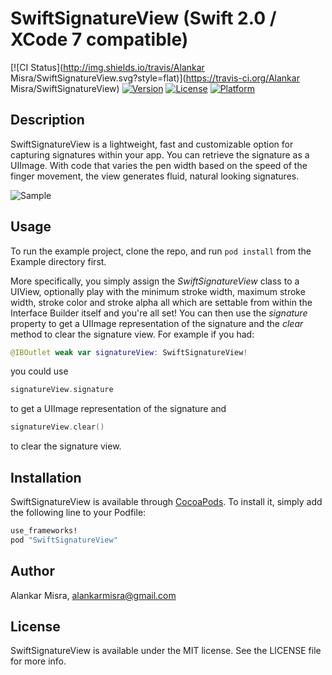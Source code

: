 # SwiftSignatureView (Swift 2.0 / XCode 7 compatible)

[![CI Status](http://img.shields.io/travis/Alankar Misra/SwiftSignatureView.svg?style=flat)](https://travis-ci.org/Alankar Misra/SwiftSignatureView)
[![Version](https://img.shields.io/cocoapods/v/SwiftSignatureView.svg?style=flat)](http://cocoapods.org/pods/SwiftSignatureView)
[![License](https://img.shields.io/cocoapods/l/SwiftSignatureView.svg?style=flat)](http://cocoapods.org/pods/SwiftSignatureView)
[![Platform](https://img.shields.io/cocoapods/p/SwiftSignatureView.svg?style=flat)](http://cocoapods.org/pods/SwiftSignatureView)

## Description
SwiftSignatureView is a lightweight, fast and customizable option for capturing signatures within your app. You can retrieve the signature as a UIImage. With code that varies the pen width based on the speed of the finger movement, the view generates fluid, natural looking signatures. 

![Sample](http://i.imgur.com/dnXs4ND.png)

## Usage

To run the example project, clone the repo, and run `pod install` from the Example directory first. 

More specifically, you simply assign the *SwiftSignatureView* class to a UIView, optionally play with the minimum stroke width, maximum stroke width, stroke color and stroke alpha all which are settable from within the Interface Builder itself and you're all set! You can then use the *signature* property to get a UIImage representation of the signature and the *clear* method to clear the signature view. For example if you had:

```swift
@IBOutlet weak var signatureView: SwiftSignatureView!
```

you could use

```swift
signatureView.signature
```

to get a UIImage representation of the signature and 

```swift
signatureView.clear()
```

to clear the signature view.

## Installation

SwiftSignatureView is available through [CocoaPods](http://cocoapods.org). To install
it, simply add the following line to your Podfile:

```ruby
use_frameworks!
pod "SwiftSignatureView"
```

## Author

Alankar Misra, alankarmisra@gmail.com

## License

SwiftSignatureView is available under the MIT license. See the LICENSE file for more info.
